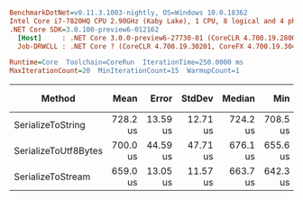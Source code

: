 ``` ini

BenchmarkDotNet=v0.11.3.1003-nightly, OS=Windows 10.0.18362
Intel Core i7-7820HQ CPU 2.90GHz (Kaby Lake), 1 CPU, 8 logical and 4 physical cores
.NET Core SDK=3.0.100-preview6-012162
  [Host]     : .NET Core 3.0.0-preview6-27730-01 (CoreCLR 4.700.19.28001, CoreFX 4.700.19.27908), 64bit RyuJIT
  Job-DRWCLL : .NET Core ? (CoreCLR 4.700.19.30201, CoreFX 4.700.19.30401), 64bit RyuJIT

Runtime=Core  Toolchain=CoreRun  IterationTime=250.0000 ms  
MaxIterationCount=20  MinIterationCount=15  WarmupCount=1  

```
|               Method |     Mean |    Error |   StdDev |   Median |      Min |      Max | Gen 0/1k Op | Gen 1/1k Op | Gen 2/1k Op | Allocated Memory/Op |
|--------------------- |---------:|---------:|---------:|---------:|---------:|---------:|------------:|------------:|------------:|--------------------:|
|    SerializeToString | 728.2 us | 13.59 us | 12.71 us | 724.2 us | 708.5 us | 757.9 us |     46.8750 |     46.8750 |     46.8750 |           327.98 KB |
| SerializeToUtf8Bytes | 700.0 us | 44.59 us | 47.71 us | 676.1 us | 655.6 us | 846.8 us |     59.8958 |     10.4167 |           - |           249.13 KB |
|    SerializeToStream | 659.0 us | 13.05 us | 11.57 us | 663.7 us | 642.3 us | 672.8 us |     39.0625 |           - |           - |           169.84 KB |
